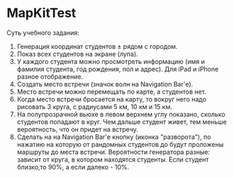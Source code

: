 # MapKitTest

Суть учебного задания:

1. Генерация координат студентов ± рядом с городом. 
2. Показ всех студентов на экране (лупа).
3. У каждого студента можно просмотреть информацию (имя и фамилия студента, год рождения, пол и адрес). Для iPad и iPhone разное отображение.
4. Создать место встречи (значок волн на Navigation Bar'е).
5. Место встречи можно перемещать по карте, а студентов нет.
6. Когда место встречи бросается на карту, то вокруг него надо рисовать 3 круга, с радиусами 5 км, 10 км и 15 км.
7. На полупрозрачной вьюхе в левом верхнем углу показано, сколько студентов попадают в круг. Чем дальше студент живет, тем меньше вероятность, что он придет на встречу. 
8. Сделать на на Navigation Bar'е кнопку (иконка "разворота"), по нажатию на которую от рандомных студентов до будут проложены маршруты до места встречи. Вероятности генератора разные: зависит от круга, в котором находятся студенты. Если студент близко,то 90%, а если далеко - 10%.
